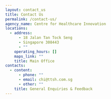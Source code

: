 ```yaml
---
layout: contact_us
title: Contact Us
permalink: /contact-us/
agency_name: Centre for Healthcare Innovation
locations:
  - address:
      - 18 Jalan Tan Tock Seng
      - Singapore 308443
      - ""
    operating_hours: []
    maps_link: ""
    title: Main Office
contacts:
  - content:
      - phone: ""
      - email: chi@ttsh.com.sg
      - other: ""
    title: General Enquiries & Feedback
---
```

